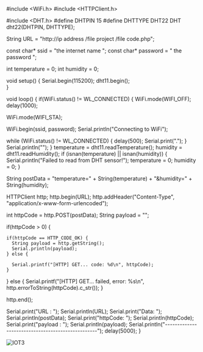 #include <WiFi.h>
#include <HTTPClient.h>

#include <DHT.h> 
#define DHTPIN 15 
#define DHTTYPE DHT22 
DHT dht22(DHTPIN, DHTTYPE); 

String URL = "http://ip address /file project /file code.php";

const char* ssid = "the internet name "; 
const char* password = " the password "; 

int temperature = 0;
int humidity = 0;

void setup() {
  Serial.begin(115200);
  dht11.begin();   
}

void loop() {
  if(WiFi.status() != WL_CONNECTED) {
    WiFi.mode(WIFI_OFF);
  delay(1000);
 
  WiFi.mode(WIFI_STA);
  
  WiFi.begin(ssid, password);
  Serial.println("Connecting to WiFi");
  
  while (WiFi.status() != WL_CONNECTED) {
    delay(500);
    Serial.print(".");
  }
   Serial.println("");
  }
  temperature = dht11.readTemperature(); 
  humidity = dht11.readHumidity();
  if (isnan(temperature) || isnan(humidity)) {
    Serial.println("Failed to read from DHT sensor!");
    temperature = 0;
    humidity = 0;
  }
 
  String postData = "temperature=" + String(temperature) + "&humidity=" + String(humidity);
  
  HTTPClient http;
  http.begin(URL);
  http.addHeader("Content-Type", "application/x-www-form-urlencoded");
  
  int httpCode = http.POST(postData);
  String payload = "";

  if(httpCode > 0) {
    
    if(httpCode == HTTP_CODE_OK) {
      String payload = http.getString();
      Serial.println(payload);
    } else {
      
      Serial.printf("[HTTP] GET... code: %d\n", httpCode);
    }
  } else {
    Serial.printf("[HTTP] GET... failed, error: %s\n", http.errorToString(httpCode).c_str());
  }
  
  http.end();  

  Serial.print("URL : "); Serial.println(URL); 
  Serial.print("Data: "); Serial.println(postData);
  Serial.print("httpCode: "); Serial.println(httpCode);
  Serial.print("payload : "); Serial.println(payload);
  Serial.println("--------------------------------------------------");
  delay(5000);
}


![IOT3](https://github.com/1HALA1/IOT3/assets/128305211/3e77639f-35a6-4bc4-918b-a6d580358c9d)

